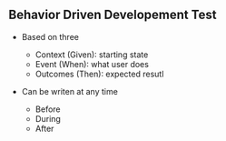 ## Behavior Driven Developement Test

* Based on three 
    * Context (Given): starting state  
    * Event (When): what user does 
    * Outcomes (Then): expected resutl 
    
* Can be writen at any time 
    * Before 
    * During 
    * After 
    